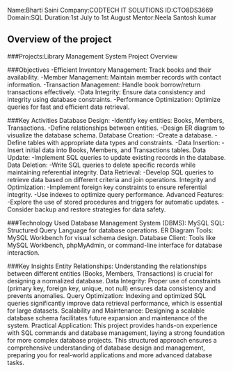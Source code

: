 Name:Bharti Saini
Company:CODTECH IT SOLUTIONS
ID:CTO8DS3669
Domain:SQL
Duration:1st July to 1st August
Mentor:Neela Santosh kumar


## Overview of the project

###Projects:Library Management System Project Overview

###Objectives
-Efficient Inventory Management: Track books and their availability.
-Member Management: Maintain member records with contact information.
-Transaction Management: Handle book borrow/return transactions effectively.
-Data Integrity: Ensure data consistency and integrity using database constraints.
-Performance Optimization: Optimize queries for fast and efficient data retrieval.

###Key Activities
Database Design:
-Identify key entities: Books, Members, Transactions.
-Define relationships between entities.
-Design ER diagram to visualize the database schema.
Database Creation:
-Create a database.
-Define tables with appropriate data types and constraints.
-Data Insertion:
-Insert initial data into Books, Members, and Transactions tables.
Data Update:
-Implement SQL queries to update existing records in the database.
Data Deletion:
-Write SQL queries to delete specific records while maintaining referential integrity.
Data Retrieval:
-Develop SQL queries to retrieve data based on different criteria and join operations.
Integrity and Optimization:
-Implement foreign key constraints to ensure referential integrity.
-Use indexes to optimize query performance.
Advanced Features:
-Explore the use of stored procedures and triggers for automatic updates.
-Consider backup and restore strategies for data safety.

###Technology Used
Database Management System (DBMS): MySQL 
SQL: Structured Query Language for database operations.
ER Diagram Tools: MySQL Workbench for visual schema design.
Database Client: Tools like MySQL Workbench, phpMyAdmin, or command-line interface for database interaction.

###Key Insights
Entity Relationships: Understanding the relationships between different entities (Books, Members, Transactions) is crucial for designing a normalized database.
Data Integrity: Proper use of constraints (primary key, foreign key, unique, not null) ensures data consistency and prevents anomalies.
Query Optimization: Indexing and optimized SQL queries significantly improve data retrieval performance, which is essential for large datasets.
Scalability and Maintenance: Designing a scalable database schema facilitates future expansion and maintenance of the system.
Practical Application: This project provides hands-on experience with SQL commands and database management, laying a strong foundation for more complex database projects.
This structured approach ensures a comprehensive understanding of database design and management, preparing you for real-world applications and more advanced database tasks.
